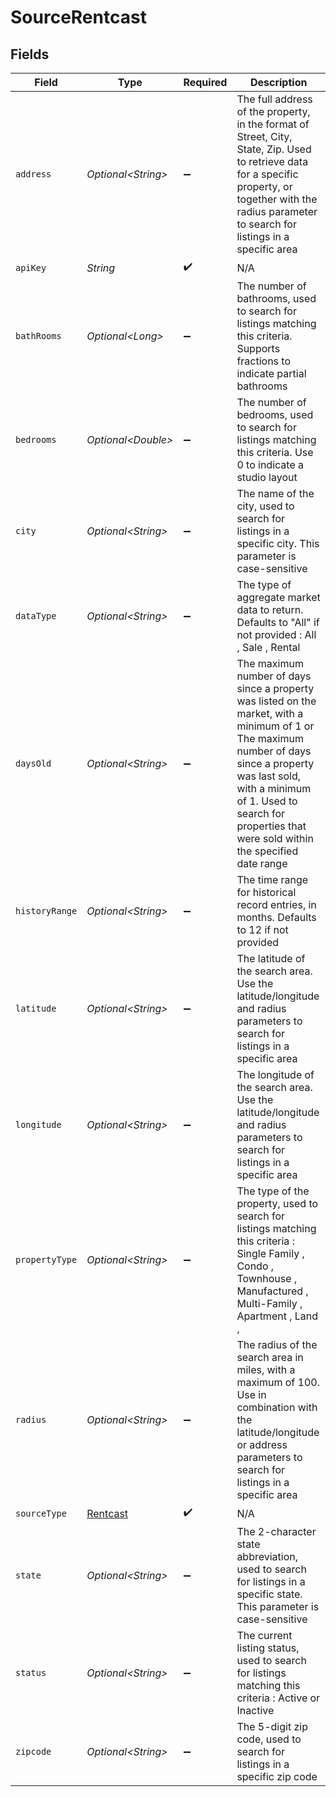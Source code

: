 # SourceRentcast


## Fields

| Field                                                                                                                                                                                                                                                     | Type                                                                                                                                                                                                                                                      | Required                                                                                                                                                                                                                                                  | Description                                                                                                                                                                                                                                               |
| --------------------------------------------------------------------------------------------------------------------------------------------------------------------------------------------------------------------------------------------------------- | --------------------------------------------------------------------------------------------------------------------------------------------------------------------------------------------------------------------------------------------------------- | --------------------------------------------------------------------------------------------------------------------------------------------------------------------------------------------------------------------------------------------------------- | --------------------------------------------------------------------------------------------------------------------------------------------------------------------------------------------------------------------------------------------------------- |
| `address`                                                                                                                                                                                                                                                 | *Optional\<String>*                                                                                                                                                                                                                                       | :heavy_minus_sign:                                                                                                                                                                                                                                        | The full address of the property, in the format of Street, City, State, Zip. Used to retrieve data for a specific property, or together with the radius parameter to search for listings in a specific area                                               |
| `apiKey`                                                                                                                                                                                                                                                  | *String*                                                                                                                                                                                                                                                  | :heavy_check_mark:                                                                                                                                                                                                                                        | N/A                                                                                                                                                                                                                                                       |
| `bathRooms`                                                                                                                                                                                                                                               | *Optional\<Long>*                                                                                                                                                                                                                                         | :heavy_minus_sign:                                                                                                                                                                                                                                        | The number of bathrooms, used to search for listings matching this criteria. Supports fractions to indicate partial bathrooms                                                                                                                             |
| `bedrooms`                                                                                                                                                                                                                                                | *Optional\<Double>*                                                                                                                                                                                                                                       | :heavy_minus_sign:                                                                                                                                                                                                                                        | The number of bedrooms, used to search for listings matching this criteria. Use 0 to indicate a studio layout                                                                                                                                             |
| `city`                                                                                                                                                                                                                                                    | *Optional\<String>*                                                                                                                                                                                                                                       | :heavy_minus_sign:                                                                                                                                                                                                                                        | The name of the city, used to search for listings in a specific city. This parameter is case-sensitive                                                                                                                                                    |
| `dataType`                                                                                                                                                                                                                                                | *Optional\<String>*                                                                                                                                                                                                                                       | :heavy_minus_sign:                                                                                                                                                                                                                                        | The type of aggregate market data to return. Defaults to "All" if not provided : All , Sale , Rental                                                                                                                                                      |
| `daysOld`                                                                                                                                                                                                                                                 | *Optional\<String>*                                                                                                                                                                                                                                       | :heavy_minus_sign:                                                                                                                                                                                                                                        | The maximum number of days since a property was listed on the market, with a minimum of 1 or The maximum number of days since a property was last sold, with a minimum of 1. Used to search for properties that were sold within the specified date range |
| `historyRange`                                                                                                                                                                                                                                            | *Optional\<String>*                                                                                                                                                                                                                                       | :heavy_minus_sign:                                                                                                                                                                                                                                        | The time range for historical record entries, in months. Defaults to 12 if not provided                                                                                                                                                                   |
| `latitude`                                                                                                                                                                                                                                                | *Optional\<String>*                                                                                                                                                                                                                                       | :heavy_minus_sign:                                                                                                                                                                                                                                        | The latitude of the search area. Use the latitude/longitude and radius parameters to search for listings in a specific area                                                                                                                               |
| `longitude`                                                                                                                                                                                                                                               | *Optional\<String>*                                                                                                                                                                                                                                       | :heavy_minus_sign:                                                                                                                                                                                                                                        | The longitude of the search area. Use the latitude/longitude and radius parameters to search for listings in a specific area                                                                                                                              |
| `propertyType`                                                                                                                                                                                                                                            | *Optional\<String>*                                                                                                                                                                                                                                       | :heavy_minus_sign:                                                                                                                                                                                                                                        | The type of the property, used to search for listings matching this criteria : Single Family , Condo , Townhouse , Manufactured ,  Multi-Family , Apartment , Land ,                                                                                      |
| `radius`                                                                                                                                                                                                                                                  | *Optional\<String>*                                                                                                                                                                                                                                       | :heavy_minus_sign:                                                                                                                                                                                                                                        | The radius of the search area in miles, with a maximum of 100. Use in combination with the latitude/longitude or address parameters to search for listings in a specific area                                                                             |
| `sourceType`                                                                                                                                                                                                                                              | [Rentcast](../../models/shared/Rentcast.md)                                                                                                                                                                                                               | :heavy_check_mark:                                                                                                                                                                                                                                        | N/A                                                                                                                                                                                                                                                       |
| `state`                                                                                                                                                                                                                                                   | *Optional\<String>*                                                                                                                                                                                                                                       | :heavy_minus_sign:                                                                                                                                                                                                                                        | The 2-character state abbreviation, used to search for listings in a specific state. This parameter is case-sensitive                                                                                                                                     |
| `status`                                                                                                                                                                                                                                                  | *Optional\<String>*                                                                                                                                                                                                                                       | :heavy_minus_sign:                                                                                                                                                                                                                                        | The current listing status, used to search for listings matching this criteria : Active or Inactive                                                                                                                                                       |
| `zipcode`                                                                                                                                                                                                                                                 | *Optional\<String>*                                                                                                                                                                                                                                       | :heavy_minus_sign:                                                                                                                                                                                                                                        | The 5-digit zip code, used to search for listings in a specific zip code                                                                                                                                                                                  |